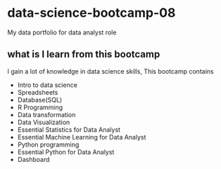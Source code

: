 # data-science-bootcamp-08
My data portfolio for data analyst role

## what is I learn from this bootcamp 
I gain a lot of knowledge in data science skills, This bootcamp contains
- Intro to data science
- Spreadsheets
-  Database(SQL)
-  R Programming
-  Data transformation
-  Data Visualization
-  Essential Statistics for Data Analyst
-  Essential Machine Learning for Data Analyst
-  Python programming
-  Essential Python for Data Analyst
-  Dashboard 
